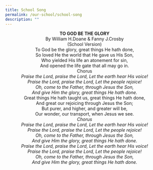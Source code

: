 ```yaml
---
title: School Song
permalink: /our-school/school-song
description: ""
---
```

<center><strong>TO GOD BE THE GLORY</strong></center>

<center>By William H.Doane & Fanny J.Crosby<br>(School Version)</center>
	
<center>To God be the glory, great things He hath done,<br>So loved He the world that He gave us His Son,<br>Who yielded His life an atonement for sin,<br>And opened the life gate that all may go in.</center>

<center>Chorus</center>

<center><em>Praise the Lord, praise the Lord, Let the earth hear His voice!<br>Praise the Lord, praise the Lord, Let the people rejoice!<br>Oh, come to the Father, through Jesus the Son,<br>And give Him the glory, great things He hath done.</em></center>
	
<center>Great things He hath taught us, great things He hath done,<br>And great our rejoicing through Jesus the Son;<br>But purer, and higher, and greater will be,
<br>Our wonder, our transport, when Jesus we see.</center>

<center><em>Chorus</em></center>

<center><em>Praise the Lord, praise the Lord, Let the earth hear His voice!<br>Praise the Lord, praise the Lord, Let the people rejoice!<br>Oh, come to the Father, through Jesus the Son,<br>And give Him the glory, great things He hath done.</em></center>

<center><em>Praise the Lord, praise the Lord, Let the earth hear His voice!<br>Praise the Lord, praise the Lord, Let the people rejoice!<br>Oh, come to the Father, through Jesus the Son,<br>And give Him the glory, great things He hath done.</em></center>